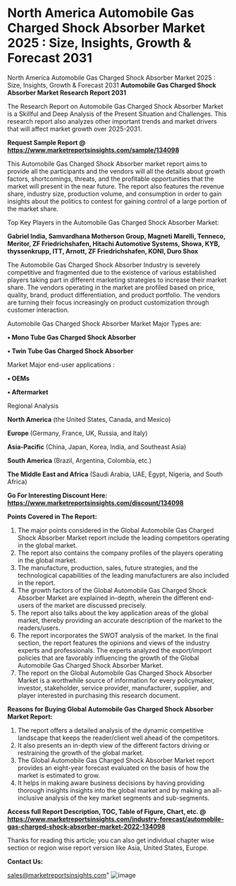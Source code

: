 # North America Automobile Gas Charged Shock Absorber Market 2025 : Size, Insights, Growth & Forecast 2031
 North America Automobile Gas Charged Shock Absorber Market 2025 : Size, Insights, Growth & Forecast 2031
<strong>Automobile Gas Charged Shock Absorber Market Research Report 2031</strong>

The Research Report on Automobile Gas Charged Shock Absorber Market is a Skillful and Deep Analysis of the Present Situation and Challenges. This research report also analyzes other important trends and market drivers that will affect market growth over 2025-2031.

<strong>Request Sample Report @ <a href=https://www.marketreportsinsights.com/sample/134098>https://www.marketreportsinsights.com/sample/134098</a></strong>

This Automobile Gas Charged Shock Absorber market report aims to provide all the participants and the vendors will all the details about growth factors, shortcomings, threats, and the profitable opportunities that the market will present in the near future. The report also features the revenue share, industry size, production volume, and consumption in order to gain insights about the politics to contest for gaining control of a large portion of the market share.

Top Key Players in the Automobile Gas Charged Shock Absorber Market:

<strong>Gabriel India, Samvardhana Motherson Group, Magneti Marelli, Tenneco, Meritor, ZF Friedrichshafen, Hitachi Automotive Systems, Showa, KYB, thyssenkrupp, ITT, Arnott, ZF Friedrichshafen, KONI, Duro Shox</strong>

The Automobile Gas Charged Shock Absorber Industry is severely competitive and fragmented due to the existence of various established players taking part in different marketing strategies to increase their market share. The vendors operating in the market are profiled based on price, quality, brand, product differentiation, and product portfolio. The vendors are turning their focus increasingly on product customization through customer interaction.

Automobile Gas Charged Shock Absorber Market Major Types are:

<strong>• Mono Tube Gas Charged Shock Absorber

• Twin Tube Gas Charged Shock Absorber</strong>

Market Major end-user applications :

<strong>• OEMs

• Aftermarket</strong>

Regional Analysis

</u><strong><b>North America</b></strong> (the United States, Canada, and Mexico)

<strong><b>Europe </b></strong>(Germany, France, UK, Russia, and Italy)

<strong><b>Asia-Pacific</b></strong> (China, Japan, Korea, India, and Southeast Asia)

<strong><b>South America</b></strong> (Brazil, Argentina, Colombia, etc.)

<strong><b>The Middle East and Africa</b></strong> (Saudi Arabia, UAE, Egypt, Nigeria, and South Africa)

<strong>Go For Interesting Discount Here: <a href=https://www.marketreportsinsights.com/discount/134098>https://www.marketreportsinsights.com/discount/134098</a></strong>

<strong>Points Covered in The Report:</strong>
<ol>
  <li>The major points considered in the Global Automobile Gas Charged Shock Absorber Market report include the leading competitors operating in the global market.</li>
  <li>The report also contains the company profiles of the players operating in the global market.</li>
  <li>The manufacture, production, sales, future strategies, and the technological capabilities of the leading manufacturers are also included in the report.</li>
  <li>The growth factors of the Global Automobile Gas Charged Shock Absorber Market are explained in-depth, wherein the different end-users of the market are discussed precisely.</li>
  <li>The report also talks about the key application areas of the global market, thereby providing an accurate description of the market to the readers/users.</li>
  <li>The report incorporates the SWOT analysis of the market. In the final section, the report features the opinions and views of the industry experts and professionals. The experts analyzed the export/import policies that are favorably influencing the growth of the Global Automobile Gas Charged Shock Absorber Market.</li>
  <li>The report on the Global Automobile Gas Charged Shock Absorber Market is a worthwhile source of information for every policymaker, investor, stakeholder, service provider, manufacturer, supplier, and player interested in purchasing this research document.</li>
</ol>
<strong>Reasons for Buying Global Automobile Gas Charged Shock Absorber Market Report:</strong>

<ol>
  <li>The report offers a detailed analysis of the dynamic competitive landscape that keeps the reader/client well ahead of the competitors.</li>
  <li>It also presents an in-depth view of the different factors driving or restraining the growth of the global market.</li>
  <li>The Global Automobile Gas Charged Shock Absorber Market report provides an eight-year forecast evaluated on the basis of how the market is estimated to grow.</li>
  <li>It helps in making aware business decisions by having providing thorough insights insights into the global market and by making an all-inclusive analysis of the key market segments and sub-segments.</li>
</ol>
<strong>Access full Report Description, TOC, Table of Figure, Chart, etc. @ <a href=https://www.marketreportsinsights.com/industry-forecast/automobile-gas-charged-shock-absorber-market-2022-134098>https://www.marketreportsinsights.com/industry-forecast/automobile-gas-charged-shock-absorber-market-2022-134098</a></strong>


Thanks for reading this article; you can also get individual chapter wise section or region wise report version like Asia, United States, Europe.

<strong>Contact Us:</strong>

sales@marketreportsinsights.com"
![image](https://github.com/user-attachments/assets/9b5cd03e-7003-4844-b4b0-81185bc59c46)
